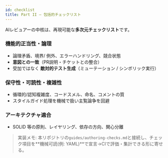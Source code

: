 ```yaml
---
id: checklist
title: Part II — 包括的チェックリスト
---
```


AIレビュアーの中核は、再現可能な**多次元チェックリスト**です。

### 機能的正当性・論理
- 論理矛盾、境界/ 例外、エラーハンドリング、競合状態
- **意図との一致**（PR説明・チケットとの整合）
- 受加ではなく **敵対的テスト生成**（ミューテーション / シンボリック実行）

### 保守性・可読性・複雑性
- 循環的/認知複雑度、コードスメル、命名、コメントの質
- スタイルガイド処理を機械で扱い主覧論争を回避

### アーキテクチャ適合
- SOLID 等の原則、レイヤリング、依存の方向、関心分離

> 実装メモ: 本リポジトリの`guides/authoring-checks.md`と接続し、チェック項目を**機械可読(例: YAML)**で宣言→CIで評価・集計できる形に寄せる。

